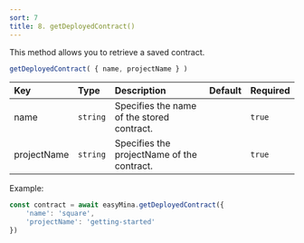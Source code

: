 ```yaml
---
sort: 7
title: 8. getDeployedContract()
---
```


This method allows you to retrieve a saved contract.

```javascript
getDeployedContract( { name, projectName } ) 
```

| Key | Type | Description | Default | Required |
| :-- | :-- | :-- | :-- | :-- |
| name | `string` | Specifies the name of the stored contract. | | `true` |
| projectName | `string` | Specifies the projectName of the contract. | | `true` |

Example:

```javascript
const contract = await easyMina.getDeployedContract({
    'name': 'square',
    'projectName': 'getting-started'
})
```
